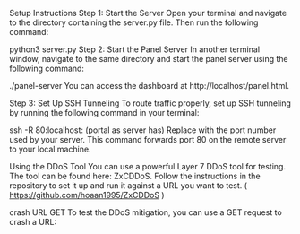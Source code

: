 Setup Instructions
Step 1: Start the Server
Open your terminal and navigate to the directory containing the server.py file. Then run the following command:

python3 server.py
Step 2: Start the Panel Server
In another terminal window, navigate to the same directory and start the panel server using the following command:

./panel-server
You can access the dashboard at http://localhost/panel.html.

Step 3: Set Up SSH Tunneling
To route traffic properly, set up SSH tunneling by running the following command in your terminal:

ssh -R 80:localhost:<PORT> (portal as server has)
Replace <PORT> with the port number used by your server. This command forwards port 80 on the remote server to your local machine.

Using the DDoS Tool
You can use a powerful Layer 7 DDoS tool for testing. The tool can be found here: ZxCDDoS. Follow the instructions in the repository to set it up and run it against a URL you want to test.
( https://github.com/hoaan1995/ZxCDDoS ) 

crash URL GET
To test the DDoS mitigation, you can use a GET request to crash a URL:
